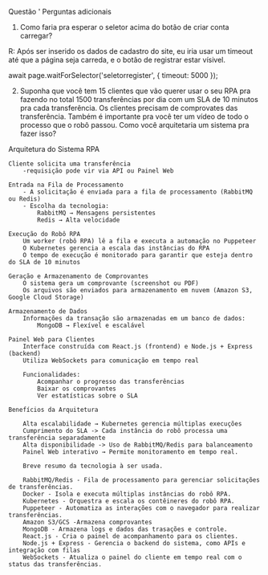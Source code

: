 Questão ' Perguntas adicionais

1. Como faria pra esperar o seletor acima do botão de criar conta carregar?

R: Após ser inserido os dados de cadastro do site, eu iria usar um timeout até que a página seja carreda,
e o botão de registrar estar vísivel. 

await page.waitForSelector('seletorregister', { timeout: 5000 });


2. Suponha que você tem 15 clientes que vão querer usar o seu RPA pra fazendo no total 1500 transferências por dia com um SLA de 10 minutos pra cada transferência. Os clientes precisam de comprovates das transferência. Também é importante pra você ter um vídeo de todo o processo que o robô passou.  Como você arquitetaria um sistema pra fazer isso?

 Arquitetura do Sistema RPA

    Cliente solicita uma transferência
        -requisição pode vir via API ou Painel Web 

    Entrada na Fila de Processamento
        - A solicitação é enviada para a fila de processamento (RabbitMQ ou Redis) 
        - Escolha da tecnologia: 
            RabbitMQ → Mensagens persistentes 
            Redis → Alta velocidade 

    Execução do Robô RPA
        Um worker (robô RPA) lê a fila e executa a automação no Puppeteer 
        O Kubernetes gerencia a escala das instâncias do RPA 
        O tempo de execução é monitorado para garantir que esteja dentro do SLA de 10 minutos 

    Geração e Armazenamento de Comprovantes
        O sistema gera um comprovante (screenshot ou PDF) 
        Os arquivos são enviados para armazenamento em nuvem (Amazon S3, Google Cloud Storage) 

    Armazenamento de Dados
        Informações da transação são armazenadas em um banco de dados: 
            MongoDB → Flexível e escalável 

    Painel Web para Clientes
        Interface construída com React.js (frontend) e Node.js + Express (backend) 
        Utiliza WebSockets para comunicação em tempo real 

        Funcionalidades: 
            Acompanhar o progresso das transferências 
            Baixar os comprovantes 
            Ver estatísticas sobre o SLA 

    Benefícios da Arquitetura

        Alta escalabilidade → Kubernetes gerencia múltiplas execuções 
        Cumprimento do SLA -> Cada instância do robô processa uma transferência separadamente 
        Alta disponibilidade -> Uso de RabbitMQ/Redis para balanceamento 
        Painel Web interativo → Permite monitoramento em tempo real.

        Breve resumo da tecnologia à ser usada.

        RabbitMQ/Redis - Fila de processamento para gerenciar solicitações de transferências.
        Docker - Isola e executa múltiplas instâncias do robô RPA.
        Kubernetes - Orquestra e escala os contêineres do robô RPA.
        Puppeteer - Automatiza as interações com o navegador para realizar transferências.
        Amazon S3/GCS -Armazena comprovantes
        MongoDB - Armazena logs e dados das trasações e controle.
        React.js - Cria o painel de acompanhamento para os clientes.
        Node.js + Express - Gerencia o backend do sistema, como APIs e integração com filas
        WebSockets - Atualiza o painel do cliente em tempo real com o status das transferências.